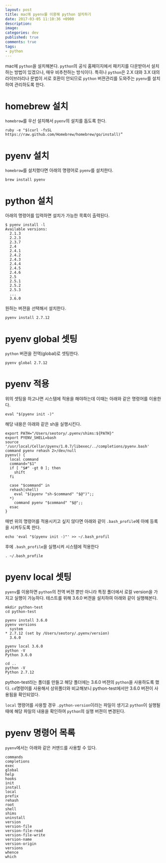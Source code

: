 ```yaml
---
layout: post
title: mac에 pyenv를 이용해 python 설치하기
date: 2017-03-05 11:10:36 +0900
description: 
image: 
categories: dev
published: true
comments: true
tags: 
- python
---
```


mac에 `python`을 설치해본다. `python`의 공식 홈페이지에서 패키지를 다운받아서 설치하는 방법이 있겠으나, 매우 비추천하는 방식이다. 특히나 `python`은 2.X 대와 3.X 대의 라이브러리나 문법이 서로 호환이 안되므로 `python` 버젼관리를 도와주는 `pyenv`를 설치하여 관리하도록 한다.

# homebrew 설치

`homebrow`를 우선 설치해서 `pyenv`의 설치를 돕도록 한다.

```shell
ruby -e "$(curl -fsSL https://raw.github.com/Homebrew/homebrew/go/install)”
```

# pyenv 설치

`homebrow`를 설치했다면 아래의 명령어로 `pyenv`를 설치한다.

```
brew install pyenv
```

# python 설치

아래의 명령어를 입력하면 설치가 가능한 목록이 출력된다.

```
$ pyenv install -l
Available versions:
  2.1.3
  2.2.3
  2.3.7
  2.4
  2.4.1
  2.4.2
  2.4.3
  2.4.4
  2.4.5
  2.4.6
  2.5
  2.5.1
  2.5.2
  2.5.3
  ...
  3.6.0
```

원하는 버젼을 선택해서 설치한다.

```
pyenv install 2.7.12
```

# pyenv global 셋팅

`python` 버젼을 전역(global)로 셋팅한다.

```
pyenv global 2.7.12
```

# pyenv 적용

위의 셋팅을 하고나면 시스템에 적용을 해야하는데 이때는 아래와 같은 명령어를 이용한다.

```
eval "$(pyenv init -)"
```

해당 내용은 아래와 같은 sh을 실행시킨다.

```shell
export PATH="/Users/seotory/.pyenv/shims:${PATH}"
export PYENV_SHELL=bash
source '/usr/local/Cellar/pyenv/1.0.7/libexec/../completions/pyenv.bash'
command pyenv rehash 2>/dev/null
pyenv() {
  local command
  command="$1"
  if [ "$#" -gt 0 ]; then
    shift
  fi

  case "$command" in
  rehash|shell)
    eval "$(pyenv "sh-$command" "$@")";;
  *)
    command pyenv "$command" "$@";;
  esac
}
```

매번 위의 명령어를 적용시키고 싶지 않다면 아래와 같이 `.bash_profile`에 아예 등록을 시켜두도록 한다.

```
echo 'eval "$(pyenv init -)"' >> ~/.bash_profil
```

후에 `.bash_profile`을 실행시켜 시스템에 적용한다

```
. ~/.bash_profile
```

# pyenv local 셋팅

`pyenv`를 이용하면 `python`의 전역 버젼 뿐만 아니라 특정 폴더에서 로컬 version을 가지고 실행이 가능하다. 테스트를 위해 3.6.0 버젼을 설치하여 아래와 같이 실행해본다.

```
mkdir python-test
cd python-test

pyenv install 3.6.0
pyenv versions
  system
* 2.7.12 (set by /Users/seotory/.pyenv/version)
  3.6.0

pyenv local 3.6.0
python -V
Python 3.6.0

cd ..
python -V
Python 2.7.12
```

python-test라는 폴더를 만들고 해당 폴더에는 3.6.0 버젼의 `python`을 사용하도록 했다. `cd`명령어를 사용해서 상위폴더와 비교해보니 python-test에서만 3.6.0 버젼이 사용됨을 확인되었다.

`local` 명령어를 사용할 경우 `.python-version`이라는 파일이 생기고 `python`이 실행될 때에 해당 파일의 내용을 확인하여 `python`의 실행 버젼이 변경된다.

# pyenv 명령어 목록

`pyenv`에서는 아래와 같은 커맨드를 사용할 수 있다.

```
commands
completions
exec
global
help
hooks
init
install
local
prefix
rehash
root
shell
shims
uninstall
version
version-file
version-file-read
version-file-write
version-name
version-origin
versions
whence
which
```
